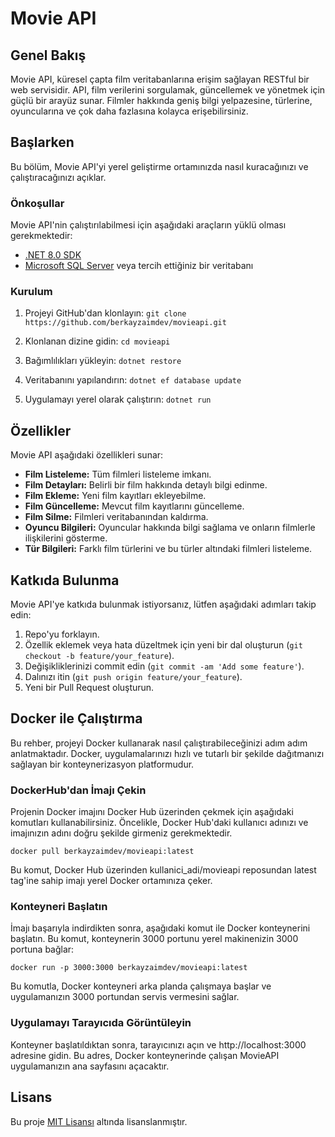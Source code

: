 # Movie API

## Genel Bakış
Movie API, küresel çapta film veritabanlarına erişim sağlayan RESTful bir web servisidir. API, film verilerini sorgulamak, güncellemek ve yönetmek için güçlü bir arayüz sunar. Filmler hakkında geniş bilgi yelpazesine, türlerine, oyuncularına ve çok daha fazlasına kolayca erişebilirsiniz.

## Başlarken

Bu bölüm, Movie API'yi yerel geliştirme ortamınızda nasıl kuracağınızı ve çalıştıracağınızı açıklar.

### Önkoşullar

Movie API'nin çalıştırılabilmesi için aşağıdaki araçların yüklü olması gerekmektedir:
- [.NET 8.0 SDK](https://dotnet.microsoft.com/download)
- [Microsoft SQL Server](https://www.microsoft.com/en-us/sql-server/sql-server-downloads) veya tercih ettiğiniz bir veritabanı

### Kurulum

1. Projeyi GitHub'dan klonlayın:
`` git clone https://github.com/berkayzaimdev/movieapi.git ``

2. Klonlanan dizine gidin:
`` cd movieapi ``

3. Bağımlılıkları yükleyin:
`` dotnet restore ``

4. Veritabanını yapılandırın:
`` dotnet ef database update ``

5. Uygulamayı yerel olarak çalıştırın:
`` dotnet run ``

## Özellikler

Movie API aşağıdaki özellikleri sunar:
- **Film Listeleme:** Tüm filmleri listeleme imkanı.
- **Film Detayları:** Belirli bir film hakkında detaylı bilgi edinme.
- **Film Ekleme:** Yeni film kayıtları ekleyebilme.
- **Film Güncelleme:** Mevcut film kayıtlarını güncelleme.
- **Film Silme:** Filmleri veritabanından kaldırma.
- **Oyuncu Bilgileri:** Oyuncular hakkında bilgi sağlama ve onların filmlerle ilişkilerini gösterme.
- **Tür Bilgileri:** Farklı film türlerini ve bu türler altındaki filmleri listeleme.

## Katkıda Bulunma

Movie API'ye katkıda bulunmak istiyorsanız, lütfen aşağıdaki adımları takip edin:
1. Repo'yu forklayın.
2. Özellik eklemek veya hata düzeltmek için yeni bir dal oluşturun (`git checkout -b feature/your_feature`).
3. Değişikliklerinizi commit edin (`git commit -am 'Add some feature'`).
4. Dalınızı itin (`git push origin feature/your_feature`).
5. Yeni bir Pull Request oluşturun.

## Docker ile Çalıştırma

Bu rehber, projeyi Docker kullanarak nasıl çalıştırabileceğinizi adım adım anlatmaktadır. Docker, uygulamalarınızı hızlı ve tutarlı bir şekilde dağıtmanızı sağlayan bir konteynerizasyon platformudur.

### DockerHub'dan İmajı Çekin

Projenin Docker imajını Docker Hub üzerinden çekmek için aşağıdaki komutları kullanabilirsiniz. Öncelikle, Docker Hub'daki kullanıcı adınızı ve imajınızın adını doğru şekilde girmeniz gerekmektedir.

```
docker pull berkayzaimdev/movieapi:latest 
```

Bu komut, Docker Hub üzerinden kullanici_adi/movieapi reposundan latest tag'ine sahip imajı yerel Docker ortamınıza çeker.

### Konteyneri Başlatın

İmajı başarıyla indirdikten sonra, aşağıdaki komut ile Docker konteynerini başlatın. Bu komut, konteynerin 3000 portunu yerel makinenizin 3000 portuna bağlar:

```
docker run -p 3000:3000 berkayzaimdev/movieapi:latest 
```
Bu komutla, Docker konteyneri arka planda çalışmaya başlar ve uygulamanızın 3000 portundan servis vermesini sağlar.

### Uygulamayı Tarayıcıda Görüntüleyin
Konteyner başlatıldıktan sonra, tarayıcınızı açın ve http://localhost:3000 adresine gidin. Bu adres, Docker konteynerinde çalışan MovieAPI uygulamanızın ana sayfasını açacaktır.

## Lisans

Bu proje [MIT Lisansı](LICENSE) altında lisanslanmıştır.
